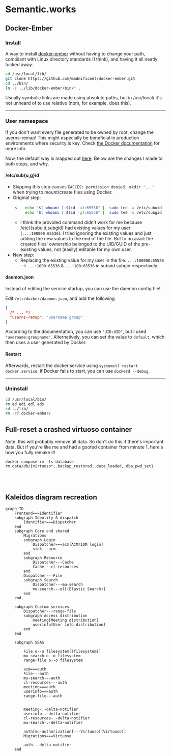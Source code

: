 # Semantic.works

## Docker-Ember
### Install
A way to install [docker-ember](https://github.com/madnificent/docker-ember) without having to change your path, compliant with Linux directory standards (I think), and having it all neatly tucked away.
```bash
cd /usr/local/lib/
git clone https://github.com/madnificent/docker-ember.git
cd ../bin/
ln -s ../lib/docker-ember/bin/* .
```
Usually symbolic links are made using absolute paths, but in /usr/local/ it's not unheard of to use relative (npm, for example, does this).

---

### User namespace
If you don't want every file generated to be owned by root, change the userns-remap! This might especially be beneficial in production environments where security is key. Check [the Docker documentation](https://docs.docker.com/engine/security/userns-remap/) for more info.

Now, the default way is mapped out [here](https://github.com/madnificent/docker-ember#on-linux-1). Below are the changes I made to both steps, and why.

#### /etc/sub{u,g}id

- Skipping this step causes `EACCES: permission denied, mkdir '...'` when trying to mount/create files using Docker.
- Original step:
    - ```bash
        echo "$( whoami ):$(id -u):65536" |  sudo tee -a /etc/subuid
        echo "$( whoami ):$(id -g):65536" |  sudo tee -a /etc/subgid
        ```
    - I think the provided command didn't work for me because /etc/{subuid,subgid} had existing values for my user (`...:100000:65536`). I tried ignoring the existing values and just adding the new values to the end of the file. But to no avail: the created files' ownership belonged to the UID/GUID of the pre-existing values, not (easily) editable for my own user.
- New step:
    - Replacing the existing value for my user in the file. `...:100000:65536` --> `...:1000:65536` & `...:100:65536` in subuid subgid respectively.

#### daemon.json
Instead of editing the service startup, you can use the daemon config file!

Edit `/etc/docker/daemon.json`, and add the following
```json
{
  /* ... */
  "userns-remap": "username:group"
}
```
According to the documentation, you can use `"UID:GID"`, but I used `"username:groupname"`. 
Alternatively, you can set the value to `default`, which then uses a user generated by Docker.

#### Restart

Afterwards, restart the docker service using `systemctl restart docker.service`. If Docker fails to start, you can use `dockerd --debug`.

---

### Uninstall
```bash
cd /usr/local/bin/
rm ed edi edl eds
cd ../lib/
rm -rf docker-ember/
```

## Full-reset a crashed virtuoso container
Note: this will probably remove all data. So don't do this if there's important data. But if you're like me and had a goofed container from minute 1, here's how you fully remake it!

```
docker-compose rm -fs database
rm data/db/{virtuoso*,.backup_restored,.data_loaded,.dba_pwd_set}
```

<br><br>


## Kaleidos diagram recreation
```mermaid
graph TD
    Frontend===Identifier
    subgraph Identify & dispatch
        Identifier===Dispatcher
    end
    subgraph Core and shared
        Migrations
        subgraph Login
            Dispatcher===acm[ACM/IDM login]
            sink---acm
        end
        subgraph Resource
            Dispatcher---Cache
            Cache---cl-resources
        end
        Dispatcher---File
        subgraph Search
            Dispatcher---mu-search
            mu-search---el[(Elastic Search)]
        end
    end

    subgraph Custom services
        Dispatcher---range-file
        subgraph Access distribution
            meeting[Meeting distribution]
            userinfo[User info distribution]
        end
    end

    subgraph SEAS

        File o--o filesystem[(filesystem)]
        mu-search o--o filesystem
        range-file o--o filesystem

        acm===auth
        File---auth
        mu-search---auth
        cl-resources---auth
        meeting===auth
        userinfo===auth
        range-file---auth


        meeting-.-delta-notifier
        userinfo-.-delta-notifier
        cl-resources-.-delta-notifier
        mu-search-.-delta-notifier

        auth[mu-authorization]---Virtuoso[(Virtuoso)]
        Migrations===Virtuoso
        
        auth---delta-notifier
    end
```